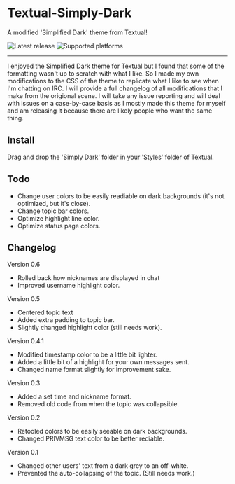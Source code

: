 # Textual-Simply-Dark
A modified 'Simplified Dark' theme from Textual!

![Latest release][badge-release]  ![Supported platforms][badge-platforms]

- - - -

I enjoyed the Simplified Dark theme for Textual but I found that some of the formatting wasn't up to scratch with what I like. So I made my own modifications to the CSS of the theme to replicate what I like to see when I'm chatting on IRC. I will provide a full changelog of all modifications that I make from the origional scene. I will take any issue reporting and will deal with issues on a case-by-case basis as I mostly made this theme for myself and am releasing it because there are likely people who want the same thing. 

## Install ##

Drag and drop the 'Simply Dark' folder in your 'Styles' folder of Textual. 

## Todo ##

* Change user colors to be easily readiable on dark backgrounds (it's not optimized, but it's close).
* Change topic bar colors. 
* Optimize highlight line color. 
* Optimize status page colors. 

## Changelog ##

Version 0.6
* Rolled back how nicknames are displayed in chat
* Improved username highlight color. 

Version 0.5
* Centered topic text
* Added extra padding to topic bar. 
* Slightly changed highlight color (still needs work).

Version 0.4.1
* Modified timestamp color to be a little bit lighter. 
* Added a little bit of a highlight for your own messages sent.
* Changed name format slightly for improvement sake. 

Version 0.3
* Added a set time and nickname format. 
* Removed old code from when the topic was collapsible. 

Version 0.2
* Retooled colors to be easily seeable on dark backgrounds. 
* Changed PRIVMSG text color to be better rediable. 

Version 0.1
* Changed other users' text from a dark grey to an off-white. 
* Prevented the auto-collapsing of the topic. (Still needs work.)


[badge-release]: https://img.shields.io/badge/Version-0.6-green.svg?style=flat-square "Latest release"
[badge-platforms]: https://img.shields.io/badge/Platforms-Mac-blue.svg?style=flat-square "Supported platforms"
